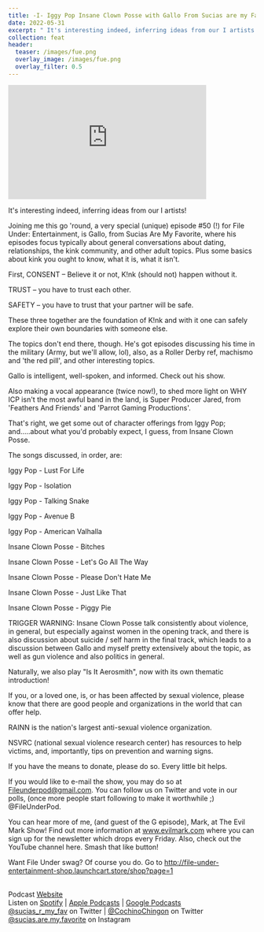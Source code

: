 ```yaml
---
title: -I- Iggy Pop Insane Clown Posse with Gallo From Sucias are my Favorite
date: 2022-05-31
excerpt: " It's interesting indeed, inferring ideas from our I artists!"
collection: feat
header:
  teaser: /images/fue.png
  overlay_image: /images/fue.png
  overlay_filter: 0.5
---
```


<iframe src='https://open.spotify.com/embed/episode/3PfOLFDJxfWLZKLfOQV8IK' width='80%' height='232' frameborder='0' allowtransparency='true' allow='encrypted-media'></iframe>

It's interesting indeed, inferring ideas from our I artists!


Joining me this go 'round, a very special (unique) episode #50 (!) for File Under: Entertainment, is Gallo, from Sucias Are My Favorite, where his episodes focus typically about general conversations about dating, relationships, the kink community, and other adult topics. Plus some basics about kink you ought to know, what it is, what it isn't.


First, CONSENT – Believe it or not, K!nk (should not) happen without it.

TRUST – you have to trust each other.

SAFETY – you have to trust that your partner will be safe.

These three together are the foundation of K!nk and with it one can safely explore their own boundaries with someone else.


The topics don't end there, though. He's got episodes discussing his time in the military (Army, but we'll allow, lol), also, as a Roller Derby ref, machismo and 'the red pill', and other interesting topics.


Gallo is intelligent, well-spoken, and informed. Check out his show.


Also making a vocal appearance (twice now!), to shed more light on WHY ICP isn't the most awful band in the land, is Super Producer Jared, from 'Feathers And Friends' and 'Parrot Gaming Productions'.


That's right, we get some out of character offerings from Iggy Pop; and.....about what you'd probably expect, I guess, from Insane Clown Posse.


The songs discussed, in order, are:


Iggy Pop - Lust For Life


Iggy Pop - Isolation


Iggy Pop - Talking Snake


Iggy Pop - Avenue B


Iggy Pop - American Valhalla


Insane Clown Posse - Bitches


Insane Clown Posse - Let's Go All The Way


Insane Clown Posse - Please Don't Hate Me


Insane Clown Posse - Just Like That


Insane Clown Posse - Piggy Pie





TRIGGER WARNING: Insane Clown Posse talk consistently about violence, in general, but especially against women in the opening track, and there is also discussion about suicide / self harm in the final track, which leads to a discussion between Gallo and myself pretty extensively about the topic, as well as gun violence and also politics in general.





Naturally, we also play "Is It Aerosmith", now with its own thematic introduction!


If you, or a loved one, is, or has been affected by sexual violence, please know that there are good people and organizations in the world that can offer help.


RAINN is the nation's largest anti-sexual violence organization.


NSVRC (national sexual violence research center) has resources to help victims, and, importantly, tips on prevention and warning signs.


If you have the means to donate, please do so. Every little bit helps.


If you would like to e-mail the show, you may do so at Fileunderpod@gmail.com. You can follow us on Twitter and vote in our polls, (once more people start following to make it worthwhile ;) @FileUnderPod.


You can hear more of me, (and guest of the G episode), Mark, at The Evil Mark Show! Find out more information at www.evilmark.com where you can sign up for the newsletter which drops every Friday. Also, check out the YouTube channel here. Smash that like button!


Want File Under swag? Of course you do. Go to http://file-under-entertainment-shop.launchcart.store/shop?page=1

<br> Podcast [Website](https://sucias.xyz)  <a href='https://sucias.xyz'><i class='fas fa-link'></i></a>
<br> Listen on [Spotify](https://open.spotify.com/show/3XjoipCU3QzeIaQAAQpBdW)  <a href='https://open.spotify.com/show/3XjoipCU3QzeIaQAAQpBdW'><i class='fab fa-spotify'></i></a> | [Apple Podcasts](https://podcasts.apple.com/us/podcast/sucias-are-my-favorite/id1548173787)<i class='fas fa-podcast'></i> | [Google Podcasts](https://podcasts.google.com/feed/aHR0cHM6Ly9hbmNob3IuZm0vcy80MjI0YzYzYy9wb2RjYXN0L3Jzcw)  <a href='https://podcasts.google.com/feed/aHR0cHM6Ly9hbmNob3IuZm0vcy80MjI0YzYzYy9wb2RjYXN0L3Jzcw'><i class='fab fa-google-play'></i></a>
<br> [@sucias_r_my_fav](https://twitter.com/sucias_r_my_fav) on Twitter  <a href='https://twitter.com/sucias_r_my_fav'><i class='fab fa-twitter'></i></a> |  [@CochinoChingon](https://twitter.com/cochinochingon) on Twitter <a href='https://twitter.com/cochinochingon'><i class='fab fa-twitter'></i></a>
<br> [@sucias.are.my.favorite](https://instagram.com/sucias.are.my.favorite) on Instagram  <a href='https://www.instagram.com/sucias.are.my.favorite'><i class='fa-brands fa-instagram-square'></i></a>
